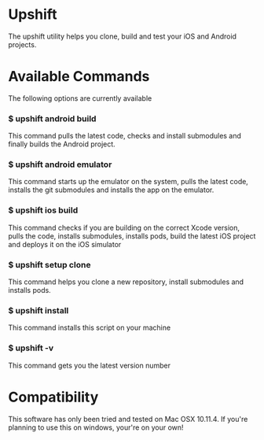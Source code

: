 # Upshift
The upshift utility helps you clone, build and test your iOS and Android projects.

# Available Commands
The following options are currently available

### $ upshift android build
This command pulls the latest code, checks and install submodules and finally builds the Android project.

### $ upshift android emulator
This command starts up the emulator on the system, pulls the latest code, installs the git submodules and installs the app on the emulator.

### $ upshift ios build
This command checks if you are building on the correct Xcode version, pulls the code, installs submodules, installs pods, build the latest iOS project and deploys it on the iOS simulator

### $ upshift setup clone
This command helps you clone a new repository, install submodules and installs pods.

### $ upshift install
This command installs this script on your machine

### $ upshift -v
This command gets you the latest version number

# Compatibility
This software has only been tried and tested on Mac OSX 10.11.4. If you're planning to use this on windows, your're on your own!
